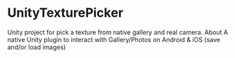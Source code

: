 # UnityTexturePicker
Unity project for pick a texture from native gallery and real camera. About  A native Unity plugin to interact with Gallery/Photos on Android &amp; iOS (save and/or load images)
